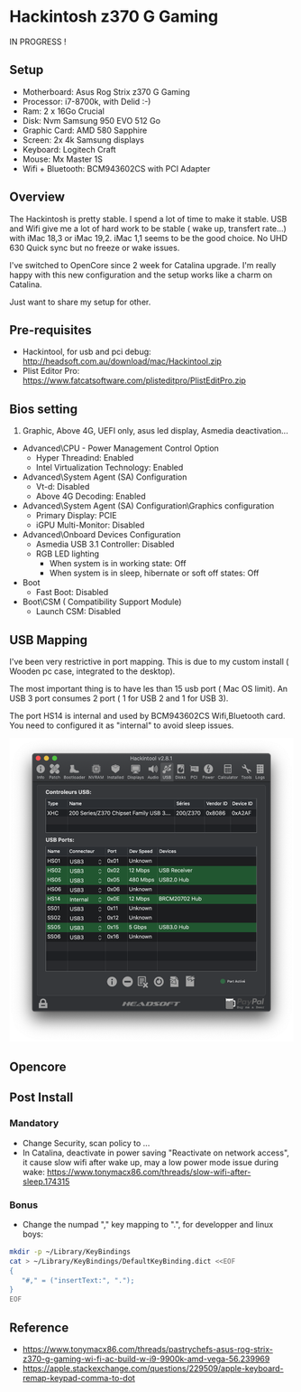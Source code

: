 
# Hackintosh z370 G Gaming

IN PROGRESS !

## Setup

- Motherboard: Asus Rog Strix z370 G Gaming
- Processor:  i7-8700k, with Delid :-)
- Ram:  2 x 16Go Crucial
- Disk: Nvm Samsung 950 EVO 512 Go
- Graphic Card: AMD 580 Sapphire
- Screen: 2x 4k Samsung displays
- Keyboard: Logitech Craft
- Mouse: Mx Master 1S
- Wifi + Bluetooth: BCM943602CS with PCI Adapter

## Overview

The Hackintosh is pretty stable. I spend a lot of time to make it stable. USB and Wifi
give me a lot of hard work to be stable ( wake up, transfert rate...) with iMac 18,3 or
iMac 19,2. iMac 1,1 seems to be the good choice. No UHD 630 Quick sync but no freeze
or wake issues.

I've switched to OpenCore since 2 week for Catalina upgrade. I'm really happy with this new configuration and the setup works like a charm on Catalina.

Just want to share my setup for other.

## Pre-requisites

- Hackintool, for usb and pci debug: http://headsoft.com.au/download/mac/Hackintool.zip
- Plist Editor Pro: https://www.fatcatsoftware.com/plisteditpro/PlistEditPro.zip

## Bios setting

1. Graphic, Above 4G, UEFI only, asus led display, Asmedia deactivation...

- Advanced\CPU - Power Management Control Option
  - Hyper Threadind: Enabled
  - Intel Virtualization Technology: Enabled
- Advanced\System Agent (SA) Configuration
  - Vt-d: Disabled
  - Above 4G Decoding: Enabled
- Advanced\System Agent (SA) Configuration\Graphics configuration
  - Primary Display: PCIE
  - iGPU Multi-Monitor: Disabled
- Advanced\Onboard Devices Configuration
  - Asmedia USB 3.1 Controller: Disabled
  - RGB LED lighting
    - When system is in working state:  Off
    - When system is in sleep, hibernate or soft off states: Off
- Boot
  - Fast Boot: Disabled
- Boot\CSM ( Compatibility Support Module)
  - Launch CSM: Disabled


## USB Mapping

I've been very restrictive in port mapping. This is due to my custom install
( Wooden pc case, integrated to the desktop).

The most important thing is to have les than 15 usb port ( Mac OS limit).
An USB 3 port consumes 2 port ( 1 for USB 2 and 1 for USB 3).

The port HS14 is internal and used by BCM943602CS Wifi,Bluetooth card. You
need to configured it as "internal" to avoid sleep issues.

![USB Ports](images/usb-ports.png)

## Opencore

## Post Install

### Mandatory
- Change Security, scan policy to ...
- In Catalina, deactivate in power saving "Reactivate on network access", it cause slow wifi after wake up, may a low power mode issue during wake: https://www.tonymacx86.com/threads/slow-wifi-after-sleep.174315

### Bonus

- Change the numpad "," key mapping to ".", for developper and linux boys:
```bash
mkdir -p ~/Library/KeyBindings
cat > ~/Library/KeyBindings/DefaultKeyBinding.dict <<EOF
{
   "#," = ("insertText:", ".");
}
EOF
```
## Reference

- https://www.tonymacx86.com/threads/pastrychefs-asus-rog-strix-z370-g-gaming-wi-fi-ac-build-w-i9-9900k-amd-vega-56.239969
- https://apple.stackexchange.com/questions/229509/apple-keyboard-remap-keypad-comma-to-dot
